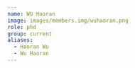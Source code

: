 ```yaml
---
name: WU Haoran
image: images/members.img/wuhaoran.png
role: phd
group: current
aliases:
  - Haoran Wu
  - Wu Haoran
---
```

